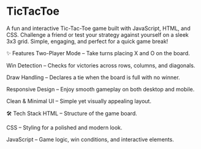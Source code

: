 # TicTacToe
A fun and interactive Tic-Tac-Toe game built with JavaScript, HTML, and CSS. Challenge a friend or test your strategy against yourself on a sleek 3x3 grid. Simple, engaging, and perfect for a quick game break!

✨ Features
Two-Player Mode – Take turns placing X and O on the board.

Win Detection – Checks for victories across rows, columns, and diagonals.

Draw Handling – Declares a tie when the board is full with no winner.

Responsive Design – Enjoy smooth gameplay on both desktop and mobile.

Clean & Minimal UI – Simple yet visually appealing layout.

🛠️ Tech Stack
HTML – Structure of the game board.

CSS – Styling for a polished and modern look.

JavaScript – Game logic, win conditions, and interactive elements.
